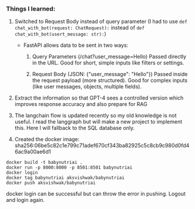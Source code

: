 ### Things I learned:

1. Switched to Request Body instead of query parameter
    (I had to use `def chat_with_bot(request: ChatRequest):` instead of `def chat_with_bot(usert_message: str):`)
    - FastAPI allows data to be sent in two ways:
        1. Query Parameters (/chat?user_message=Hello)
        Passed directly in the URL.
        Good for short, simple inputs like filters or settings.

        2. Request Body (JSON: {"user_message": "Hello"})
        Passed inside the request payload (more structured).
        Good for complex inputs (like user messages, objects, multiple fields).

2. Extract the information so that GPT-4 sees a controlled version which improves response accuracy and also prepare for RAG

3. The langchain flow is updated recently so my old knowledge is not useful. I read the langgraph but will make a new project to implement this. Here I will fallback to the SQL database only. 

4. Created the docker image:
sha256:06be5c82c1e799c71adef670cf343ba82925c5c8cb9c980d0fd46ac9a00ae6d1
```
docker build -t babynutriai .     
docker run -p 8000:8000 -p 8501:8501 babynutriai
docker login
docker tag babynutriai aksvishwak/babynutriai
docker push aksvishwak/babynutriai 
```
docker login can be successful but can throw the error in pushing. Logout and login again.
